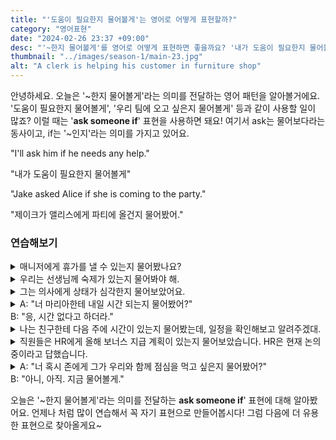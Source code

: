 ```yaml
---
title: "'도움이 필요한지 물어볼게'는 영어로 어떻게 표현할까?"
category: "영어표현"
date: "2024-02-26 23:37 +09:00"
desc: "'~한지 물어볼게'를 영어로 어떻게 표현하면 좋을까요? '내가 도움이 필요한지 물어볼게.', '제이크가 앨리스에게 파티에 올 건지 물어봤어.' 등을 영어로 표현하는 법을 배워봅시다."
thumbnail: "../images/season-1/main-23.jpg"
alt: "A clerk is helping his customer in furniture shop"
---
```


안녕하세요. 오늘은 '~한지 물어볼게'라는 의미를 전달하는 영어 패턴을 알아볼거에요. '도움이 필요한지 물어볼게', '우리 팀에 오고 싶은지 물어볼게' 등과 같이 사용할 일이 많죠? 이럴 때는 '**ask someone if**' 표현을 사용하면 돼요! 여기서 ask는 물어보다라는 동사이고, if는 '~인지'라는 의미를 가지고 있어요.

"I'll ask him if he needs any help."

"내가 도움이 필요한지 물어볼게"

"Jake asked Alice if she is coming to the party."

"제이크가 앨리스에게 파티에 올건지 물어봤어."

### 연습해보기

<details>
  <summary>매니저에게 휴가를 낼 수 있는지 물어봤나요?</summary>
  <span>Did you ask the manager if you can take a vacation?</span>
</details>

<details>
 <summary>우리는 선생님께 숙제가 있는지 물어봐야 해.</summary>
  <span>We need to ask the teacher if there is homework.</span>
</details>

<details>
  <summary>그는 의사에게 상태가 심각한지 물어보았어요.</summary>
  <span>He asked the doctor if the condition is serious.</span>
</details>

<details>
  <summary>A: "너 마리아한테 내일 시간 되는지 물어봤어?"<br>B: "응, 시간 없다고 하더라."</summary>
  <span>A: "Did you ask Maria if she has time tomorrow?"<br>B: "Yes, she said she doesn't have time."</span>
</details>

<details>
  <summary>나는 친구한테 다음 주에 시간이 있는지 물어봤는데, 일정을 확인해보고 알려주겠대.</summary>
  <span>I asked my friend if she is available next week, and she said she would check her schedule and let me know.</span>
</details>

<details>
  <summary>직원들은 HR에게 올해 보너스 지급 계획이 있는지 물어보았습니다. HR은 현재 논의 중이라고 답했습니다.</summary>
  <span>The employees asked HR if there is a plan for bonuses this year, and HR replied that it is currently under discussion.</span>
</details>

<details>
  <summary>A: "너 혹시 존에게 그가 우리와 함께 점심을 먹고 싶은지 물어봤어?"<br>B: "아니, 아직. 지금 물어볼게."</summary>
  <span>A: "Did you ask John if he wants to have lunch with us?"<br>B: "No, not yet. I'll ask him now."</span>
</details>

오늘은 '\~한지 물어볼게'라는 의미를 전달하는 **ask someone if**' 표현에 대해 알아봤어요. 언제나 처럼 많이 연습해서 꼭 자기 표현으로 만들어봅시다! 그럼 다음에 더 유용한 표현으로 찾아올게요\~
